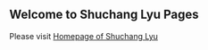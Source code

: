 ## Welcome to Shuchang Lyu Pages

Please visit [Homepage of Shuchang Lyu](https://cv-shuchanglyu.github.io/)
